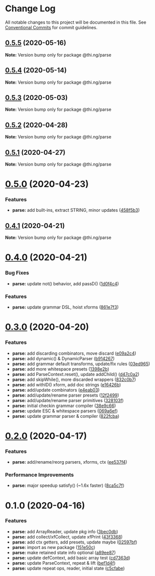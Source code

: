 # Change Log

All notable changes to this project will be documented in this file.
See [Conventional Commits](https://conventionalcommits.org) for commit guidelines.

## [0.5.5](https://github.com/thi-ng/umbrella/compare/@thi.ng/parse@0.5.4...@thi.ng/parse@0.5.5) (2020-05-16)

**Note:** Version bump only for package @thi.ng/parse





## [0.5.4](https://github.com/thi-ng/umbrella/compare/@thi.ng/parse@0.5.3...@thi.ng/parse@0.5.4) (2020-05-14)

**Note:** Version bump only for package @thi.ng/parse





## [0.5.3](https://github.com/thi-ng/umbrella/compare/@thi.ng/parse@0.5.2...@thi.ng/parse@0.5.3) (2020-05-03)

**Note:** Version bump only for package @thi.ng/parse





## [0.5.2](https://github.com/thi-ng/umbrella/compare/@thi.ng/parse@0.5.1...@thi.ng/parse@0.5.2) (2020-04-28)

**Note:** Version bump only for package @thi.ng/parse





## [0.5.1](https://github.com/thi-ng/umbrella/compare/@thi.ng/parse@0.5.0...@thi.ng/parse@0.5.1) (2020-04-27)

**Note:** Version bump only for package @thi.ng/parse





# [0.5.0](https://github.com/thi-ng/umbrella/compare/@thi.ng/parse@0.4.1...@thi.ng/parse@0.5.0) (2020-04-23)


### Features

* **parse:** add built-ins, extract STRING, minor updates ([458f5b3](https://github.com/thi-ng/umbrella/commit/458f5b34a4fa1c58f55b23be8455e6bd7b7bb72d))





## [0.4.1](https://github.com/thi-ng/umbrella/compare/@thi.ng/parse@0.4.0...@thi.ng/parse@0.4.1) (2020-04-21)

**Note:** Version bump only for package @thi.ng/parse





# [0.4.0](https://github.com/thi-ng/umbrella/compare/@thi.ng/parse@0.3.0...@thi.ng/parse@0.4.0) (2020-04-21)


### Bug Fixes

* **parse:** update not() behavior, add passD() ([1d0f4c4](https://github.com/thi-ng/umbrella/commit/1d0f4c4baef5b1cfb207f606f4e3873a14c3afce))


### Features

* **parse:** update grammar DSL, hoist xforms ([861e7f3](https://github.com/thi-ng/umbrella/commit/861e7f32d98a9f693a9271d31235d1603700b36c))





# [0.3.0](https://github.com/thi-ng/umbrella/compare/@thi.ng/parse@0.2.0...@thi.ng/parse@0.3.0) (2020-04-20)


### Features

* **parse:** add discarding combinators, move discard ([e09a2c4](https://github.com/thi-ng/umbrella/commit/e09a2c40d1ad7272a5abc15c8b11e497f79eb0dd))
* **parse:** add dynamic() & DynamicParser ([b914267](https://github.com/thi-ng/umbrella/commit/b914267b88325d5c94a028aee192268e75736181))
* **parse:** add grammar default transforms, update/fix rules ([03ed965](https://github.com/thi-ng/umbrella/commit/03ed96592f1598767d5feeac1b49b8cc4b1d6285))
* **parse:** add more whitespace presets ([1398e2b](https://github.com/thi-ng/umbrella/commit/1398e2b06a8eace8b61333c36db6e82d6e1478f3))
* **parse:** add ParseContext.reset(), update addChild() ([d47c0a2](https://github.com/thi-ng/umbrella/commit/d47c0a220e4912a30c59a7fd3c81b8376d74d720))
* **parse:** add skipWhile(), more discarded wrappers ([832c0b7](https://github.com/thi-ng/umbrella/commit/832c0b7e88d87b2da0e37f602e592ad7b548da09))
* **parse:** add withID() xform, add doc strings ([e16426b](https://github.com/thi-ng/umbrella/commit/e16426b82f0dda94ab9aa92ba6e3af8d769f3fed))
* **parse:** add/update combinators ([e4eab03](https://github.com/thi-ng/umbrella/commit/e4eab036243f4f646880b974624ae680e77cff7f))
* **parse:** add/update/rename parser presets ([12f2499](https://github.com/thi-ng/umbrella/commit/12f2499253163a923c42e3be29ce2223a6648e11))
* **parse:** add/update/rename parser primitives ([328103f](https://github.com/thi-ng/umbrella/commit/328103f55f4bb311470b8767a27d28a78d0dcb4b))
* **parse:** initial checkin grammar compiler ([38e9c66](https://github.com/thi-ng/umbrella/commit/38e9c66c25c02db4d7fb79837645dfaf654e6788))
* **parse:** update ESC & whitespace parsers ([069a6ef](https://github.com/thi-ng/umbrella/commit/069a6ef11c9423bdb2974b11823cc39743dfceec))
* **parse:** update grammar parser & compiler ([822fcba](https://github.com/thi-ng/umbrella/commit/822fcba9a29a05bad98eecf2b341d07a3a90abeb))





# [0.2.0](https://github.com/thi-ng/umbrella/compare/@thi.ng/parse@0.1.0...@thi.ng/parse@0.2.0) (2020-04-17)


### Features

* **parse:** add/rename/reorg parsers, xforms, ctx ([ee537f4](https://github.com/thi-ng/umbrella/commit/ee537f49c239de19326865687853e9b2814330bf))


### Performance Improvements

* **parse:** major speedup satisfy() (~1.6x faster) ([8ca5c7f](https://github.com/thi-ng/umbrella/commit/8ca5c7f184af3d03f06b03b9136a675fb9e63d64))





# 0.1.0 (2020-04-16)


### Features

* **parse:** add ArrayReader, update pkg info ([3bec0db](https://github.com/thi-ng/umbrella/commit/3bec0dbf759d9742adefb936e58359f95da58fc8))
* **parse:** add collect/xfCollect, update xfPrint ([43f3368](https://github.com/thi-ng/umbrella/commit/43f33687431f9ea8269c1eba0342d0589f7ac4dc))
* **parse:** add ctx getters, add presets, update maybe ([02597bf](https://github.com/thi-ng/umbrella/commit/02597bf825df3e467cf2d090c69198d85f1767f2))
* **parse:** import as new package ([151e50c](https://github.com/thi-ng/umbrella/commit/151e50cc1e2bfaf8d70a6bb82907eec483dd8316))
* **parse:** make retained state info optional ([a89ee87](https://github.com/thi-ng/umbrella/commit/a89ee871a098582c909fcf8558ed979d04942250))
* **parse:** update defContext, add basic array test ([cd7363d](https://github.com/thi-ng/umbrella/commit/cd7363d7f93e0db00797a9ec30bd44b399396860))
* **parse:** update ParseContext, repeat & lift ([bef1d4f](https://github.com/thi-ng/umbrella/commit/bef1d4f628320d1aac9cf6d924749d4f15864d07))
* **parse:** update repeat ops, reader, initial state ([c5cfabe](https://github.com/thi-ng/umbrella/commit/c5cfabeaf5ab6e124d5fc2455fd3f5ede96248cd))
